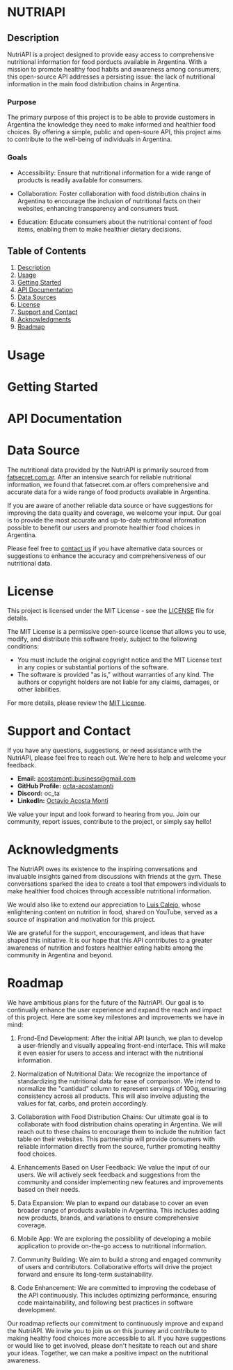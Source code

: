 # NUTRIAPI

## Description

NutriAPI is a project designed to provide easy access to comprehensive nutritional information for food porducts available in Argentina. With a mission to promote healthy food habits and awareness among consumers, this open-source API addresses a persisting issue: the lack of nutritional information in the main food distribution chains in Argentina.

### Purpose 

The primary purpose of this project is to be able to provide customers in Argentina the knowledge they need to make informed and healthier food choices. By offering a simple, public and open-soure API, this project aims to contribute to the well-being of individuals in Argentina.

### Goals

- Accessibility: Ensure that nutritional information for a wide range of products is readily available for consumers.

- Collaboration: Foster collaboration with food distribution chains in Argentina to encourage the inclusion of nutritional facts on their websites, enhancing transparency and consumers trust.

- Education: Educate consumers about the nutritional content of food items, enabling them to make healthier dietary decisions.

## Table of Contents

1. [Description](#description)
2. [Usage](#usage)
3. [Getting Started](#getting-started)
4. [API Documentation](#api-documentation)
5. [Data Sources](#data-sources)
6. [License](#license)
7. [Support and Contact](#support-and-contact)
8. [Acknowledgments](#acknowledgments)
9. [Roadmap](#roadmap)

# Usage



# Getting Started

# API Documentation

# Data Source

The nutritional data provided by the NutriAPI is primarily sourced from [fatsecret.com.ar](https://www.fatsecret.com.ar). After an intensive search for reliable nutritional information, we found that fatsecret.com.ar offers comprehensive and accurate data for a wide range of food products available in Argentina.

If you are aware of another reliable data source or have suggestions for improving the data quality and coverage, we welcome your input. Our goal is to provide the most accurate and up-to-date nutritional information possible to benefit our users and promote healthier food choices in Argentina.

Please feel free to [contact us](#support-and-contact) if you have alternative data sources or suggestions to enhance the accuracy and comprehensiveness of our nutritional data.

# License

This project is licensed under the MIT License - see the [LICENSE](LICENSE) file for details.

The MIT License is a permissive open-source license that allows you to use, modify, and distribute this software freely, subject to the following conditions:

- You must include the original copyright notice and the MIT License text in any copies or substantial portions of the software.
- The software is provided "as is," without warranties of any kind. The authors or copyright holders are not liable for any claims, damages, or other liabilities.

For more details, please review the [MIT License](https://opensource.org/licenses/MIT).

# Support and Contact

If you have any questions, suggestions, or need assistance with the NutriAPI, please feel free to reach out. We're here to help and welcome your feedback.

- **Email:** [acostamonti.business@gmail.com](mailto:acostamonti.business@gmail.com)
- **GitHub Profile:** [octa-acostamonti](https://github.com/octa-acostamonti)
- **Discord:** oc_ta
- **LinkedIn:** [Octavio Acosta Monti](https://www.linkedin.com/in/octavio-acosta-monti-122814236/)

We value your input and look forward to hearing from you. Join our community, report issues, contribute to the project, or simply say hello!

# Acknowledgments

The NutriAPI owes its existence to the inspiring conversations and invaluable insights gained from discussions with friends at the gym. These conversations sparked the idea to create a tool that empowers individuals to make healthier food choices through accessible nutritional information.

We would also like to extend our appreciation to [Luis Calejo](https://www.youtube.com/c/memeabledata), whose enlightening content on nutrition in food, shared on YouTube, served as a source of inspiration and motivation for this project.

We are grateful for the support, encouragement, and ideas that have shaped this initiative. It is our hope that this API contributes to a greater awareness of nutrition and fosters healthier eating habits among the community in Argentina and beyond.

# Roadmap

We have ambitious plans for the future of the NutriAPI. Our goal is to continually enhance the user experience and expand the reach and impact of this project. Here are some key milestones and improvements we have in mind:

1. Frond-End Development: After the initial API launch, we plan to develop a user-friendly and visually appealing front-end interface. This will make it even easier for users to access and interact with the nutritional information.

2. Normalization of Nutritional Data: We recognize the importance of standardizing the nutritional data for ease of comparison. We intend to normalize the "cantidad" column to represent servings of 100g, ensuring consistency across all products. This will also involve adjusting the values for fat, carbs, and protein accordingly.

3. Collaboration with Food Distribution Chains: Our ultimate goal is to collaborate with food distribution chains operating in Argentina. We will reach out to these chains to encourage them to include the nutrition fact table on their websites. This partnership will provide consumers with reliable information directly from the source, further promoting healthy food choices.

4. Enhancements Based on User Feedback: We value the input of our users. We will actively seek feedback and suggestions from the community and consider implementing new features and improvements based on their needs.

5. Data Expansion: We plan to expand our database to cover an even broader range of products available in Argentina. This includes adding new products, brands, and variations to ensure comprehensive coverage.

6. Mobile App: We are exploring the possibility of developing a mobile application to provide on-the-go access to nutritional information.

7. Community Building: We aim to build a strong and engaged community of users and contributors. Collaborative efforts will drive the project forward and ensure its long-term sustainability.

8. Code Enhancement: We are committed to improving the codebase of the API continuously. This includes optimizing performance, ensuring code maintainability, and following best practices in software development.

Our roadmap reflects our commitment to continuously improve and expand the NutriAPI. We invite you to join us on this journey and contribute to making healthy food choices more accessible to all. If you have suggestions or would like to get involved, please don't hesitate to reach out and share your ideas. Together, we can make a positive impact on the nutritional awareness.